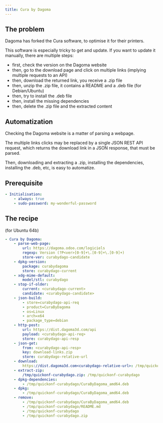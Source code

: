 ```yaml
---
title: Cura by Dagoma
---
```


## The problem

Dagoma has forked the Cura software, to optimise it for their printers.

This software is especially tricky to get and update. If you want to update it manually, there are multiple steps:

- first, check the version on the Dagoma website
- then, go to the download page and click on multiple links (implying multiple requests to an API)
- then, download the returned link, you receive a .zip file
- then, unzip the .zip file, it contains a README and a .deb file (for Debian/Ubuntu)
- then, try to install the .deb file
- then, install the missing dependencies
- then, delete the .zip file and the extracted content

## Automatization

Checking the Dagoma website is a matter of parsing a webpage.

The multiple links clicks may be replaced by a single JSON REST API request, which returns the download link in a JSON response, that must be parsed.

Then, downloading and extracting a .zip, installing the dependencies, installing the .deb, etc, is easy to automatize.

## Prerequisite

```yaml
- Initialisation:
    - always: true
    - sudo-password: my-wonderful-password
```

## The recipe

(for Ubuntu 64b)

```yaml
- Cura by Dagoma:
    - parse-web-page:
        url: https://dagoma.odoo.com/logiciels
        regexp: Version (?P<ver>[0-9]+\.[0-9]+\.[0-9]+)
        store-ver: curabydago-candidate
    - dpkg-version:
        package: curabydagoma
        store: curabydago-current
    - xdg-mime-default:
        model/stl: curabydago
    - stop-if-older:
        current: <curabydago-current>
        candidate: <curabydago-candidate>
    - json-build:
        - store=curabydago-api-req
        - product=CuraByDagoma
        - os=Linux
        - arch=x64
        - package_type=debian
    - http-post:
        url: https://dist.dagoma3d.com/api
        payload: <curabydago-api-req>
        store: curabydago-api-resp
    - json-get:
        from: <curabydago-api-resp>
        key: download-links.zip
        store: curabydago-relative-url
    - download:
        https://dist.dagoma3d.com<curabydago-relative-url>: /tmp/quickonf-curabydago.zip
    - extract-zip:
        /tmp/quickonf-curabydago.zip: /tmp/quickonf-curabydago
    - dpkg-dependencies:
        - /tmp/quickonf-curabydago/CuraByDagoma_amd64.deb
    - dpkg:
        - /tmp/quickonf-curabydago/CuraByDagoma_amd64.deb
    - remove:
        - /tmp/quickonf-curabydago/CuraByDagoma_amd64.deb
        - /tmp/quickonf-curabydago/README.md
        - /tmp/quickonf-curabydago
        - /tmp/quickonf-curabydago.zip
```
